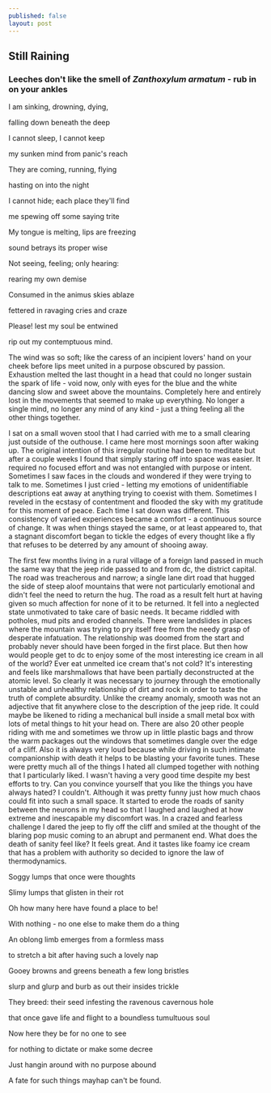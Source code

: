 ```yaml
---
published: false
layout: post
---
```

## Still Raining

### Leeches don't like the smell of _Zanthoxylum armatum_ - rub in on your ankles

I am sinking, drowning, dying,

falling down beneath the deep

I cannot sleep, I cannot keep

my sunken mind from panic's reach

They are coming, running, flying

hasting on into the night

I cannot hide; each place they'll find

me spewing off some saying trite

My tongue is melting, lips are freezing

sound betrays its proper wise

Not seeing, feeling; only hearing:

rearing my own demise

Consumed in the animus skies ablaze

fettered in ravaging cries and craze

Please! lest my soul be entwined

rip out my contemptuous mind.

The wind was so soft; like the caress of an incipient lovers' hand on your cheek before lips meet united in a purpose obscured by passion. Exhaustion melted the last thought in a head that could no longer sustain the spark of life - void now, only with eyes for the blue and the white dancing slow and sweet above the mountains. Completely here and entirely lost in the movements that seemed to make up everything. No longer a single mind, no longer any mind of any kind - just a thing feeling all the other things together.

I sat on a small woven stool that I had carried with me to a small clearing just outside of the outhouse. I came here most mornings soon after waking up. The original intention of this irregular routine had been to meditate but after a couple weeks I found that simply staring off into space was easier. It required no focused effort and was not entangled with purpose or intent. Sometimes I saw faces in the clouds and wondered if they were trying to talk to me. Sometimes I just cried - letting my emotions of unidentifiable descriptions eat away at anything trying to coexist with them. Sometimes I reveled in the ecstasy of contentment and flooded the sky with my gratitude for this moment of peace. Each time I sat down was different. This consistency of varied experiences became a comfort - a continuous source of change. It was when things stayed the same, or at least appeared to, that a stagnant discomfort began to tickle the edges of every thought like a fly that refuses to be deterred by any amount of shooing away.

The first few months living in a rural village of a foreign land passed in much the same way that the jeep ride passed to and from dc, the district capital. The road was treacherous and narrow; a single lane dirt road that hugged the side of steep aloof mountains that were not particularly emotional and didn't feel the need to return the hug. The road as a result felt hurt at having given so much affection for none of it to be returned. It fell into a neglected state unmotivated to take care of basic needs. It became riddled with potholes, mud pits and eroded channels. There were landslides in places where the mountain was trying to pry itself free from the needy grasp of desperate infatuation. The relationship was doomed from the start and probably never should have been forged in the first place. But then how would people get to dc to enjoy some of the most interesting ice cream in all of the world? Ever eat unmelted ice cream that's not cold? It's interesting and feels like marshmallows that have been partially deconstructed at the atomic level. So clearly it was necessary to journey through the emotionally unstable and unhealthy relationship of dirt and rock in order to taste the truth of complete absurdity. Unlike the creamy anomaly, smooth was not an adjective that fit anywhere close to the description of the jeep ride. It could maybe be likened to riding a mechanical bull inside a small metal box with lots of metal things to hit your head on. There are also 20 other people riding with me and sometimes we throw up in little plastic bags and throw the warm packages out the windows that sometimes dangle over the edge of a cliff. Also it is always very loud because while driving in such intimate companionship with death it helps to be blasting your favorite tunes. These were pretty much all of the things I hated all clumped together with nothing that I particularly liked. I wasn't having a very good time despite my best efforts to try. Can you convince yourself that you like the things you have always hated? I couldn't. Although it was pretty funny just how much chaos could fit into such a small space. It started to erode the roads of sanity between the neurons in my head so that I laughed and laughed at how extreme and inescapable my discomfort was. In a crazed and fearless challenge I dared the jeep to fly off the cliff and smiled at the thought of the blaring pop music coming to an abrupt and permanent end. What does the death of sanity feel like? It feels great. And it tastes like foamy ice cream that has a problem with authority so decided to ignore the law of thermodynamics.

Soggy lumps that once were thoughts

Slimy lumps that glisten in their rot

Oh how many here have found a place to be!

With nothing - no one else to make them do a thing

An oblong limb emerges from a formless mass

to stretch a bit after having such a lovely nap

Gooey browns and greens beneath a few long bristles

slurp and glurp and burb as out their insides trickle

They breed: their seed infesting the ravenous cavernous hole

that once gave life and flight to a boundless tumultuous soul

Now here they be for no one to see

for nothing to dictate or make some decree

Just hangin around with no purpose abound

A fate for such things mayhap can't be found.
